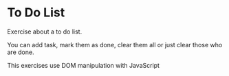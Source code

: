 # To Do List

Exercise about a to do list.

You can add task, mark them as done, clear them all or just clear those who are done.

This exercises use DOM manipulation with JavaScript
